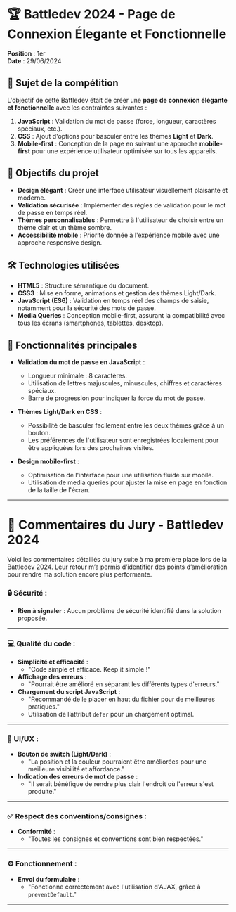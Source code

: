 # 🏆 Battledev 2024 - Page de Connexion Élegante et Fonctionnelle

**Position** : 1er  
**Date** : 29/06/2024

## 📜 Sujet de la compétition

L'objectif de cette Battledev était de créer une **page de connexion élégante et fonctionnelle** avec les contraintes suivantes :

1. **JavaScript** : Validation du mot de passe (force, longueur, caractères spéciaux, etc.).
2. **CSS** : Ajout d'options pour basculer entre les thèmes **Light** et **Dark**.
3. **Mobile-first** : Conception de la page en suivant une approche **mobile-first** pour une expérience utilisateur optimisée sur tous les appareils.

## 🎯 Objectifs du projet

- **Design élégant** : Créer une interface utilisateur visuellement plaisante et moderne.
- **Validation sécurisée** : Implémenter des règles de validation pour le mot de passe en temps réel.
- **Thèmes personnalisables** : Permettre à l'utilisateur de choisir entre un thème clair et un thème sombre.
- **Accessibilité mobile** : Priorité donnée à l'expérience mobile avec une approche responsive design.

## 🛠️ Technologies utilisées

- **HTML5** : Structure sémantique du document.
- **CSS3** : Mise en forme, animations et gestion des thèmes Light/Dark.
- **JavaScript (ES6)** : Validation en temps réel des champs de saisie, notamment pour la sécurité des mots de passe.
- **Media Queries** : Conception mobile-first, assurant la compatibilité avec tous les écrans (smartphones, tablettes, desktop).

## 🚀 Fonctionnalités principales

- **Validation du mot de passe en JavaScript** :
  - Longueur minimale : 8 caractères.
  - Utilisation de lettres majuscules, minuscules, chiffres et caractères spéciaux.
  - Barre de progression pour indiquer la force du mot de passe.

- **Thèmes Light/Dark en CSS** :
  - Possibilité de basculer facilement entre les deux thèmes grâce à un bouton.
  - Les préférences de l'utilisateur sont enregistrées localement pour être appliquées lors des prochaines visites.

- **Design mobile-first** :
  - Optimisation de l'interface pour une utilisation fluide sur mobile.
  - Utilisation de media queries pour ajuster la mise en page en fonction de la taille de l'écran.

---

# 🏅 Commentaires du Jury - Battledev 2024

Voici les commentaires détaillés du jury suite à ma première place lors de la Battledev 2024. Leur retour m’a permis d’identifier des points d’amélioration pour rendre ma solution encore plus performante.


### 🔒 Sécurité :

- **Rien à signaler** : Aucun problème de sécurité identifié dans la solution proposée.

---

### 💻 Qualité du code :

- **Simplicité et efficacité** : 
  - "Code simple et efficace. Keep it simple !"
- **Affichage des erreurs** : 
  - "Pourrait être amélioré en séparant les différents types d'erreurs."
- **Chargement du script JavaScript** :
  - "Recommandé de le placer en haut du fichier pour de meilleures pratiques."
  - Utilisation de l’attribut `defer` pour un chargement optimal.

---

### 🎨 UI/UX :

- **Bouton de switch (Light/Dark)** :
  - "La position et la couleur pourraient être améliorées pour une meilleure visibilité et affordance."
- **Indication des erreurs de mot de passe** : 
  - "Il serait bénéfique de rendre plus clair l'endroit où l'erreur s'est produite."

---

### ✅ Respect des conventions/consignes :

- **Conformité** :
  - "Toutes les consignes et conventions sont bien respectées."

---

### ⚙️ Fonctionnement :

- **Envoi du formulaire** : 
  - "Fonctionne correctement avec l'utilisation d'AJAX, grâce à `preventDefault`."

---

